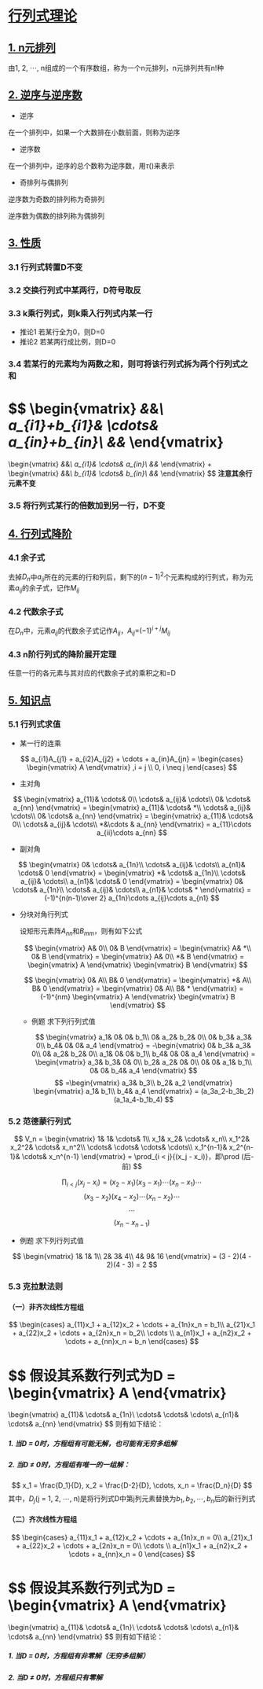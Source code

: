 # [行列式理论](/README.md)

## [1. n元排列](/README.md)

由1, 2, $\cdots$, n组成的一个有序数组，称为一个n元排列，n元排列共有n!种

## [2. 逆序与逆序数](/README.md)

- 逆序

在一个排列中，如果一个大数排在小数前面，则称为逆序

- 逆序数

在一个排列中，逆序的总个数称为逆序数，用$\tau$()来表示

- 奇排列与偶排列

逆序数为奇数的排列称为奇排列

逆序数为偶数的排列称为偶排列

## [3. 性质](/README.md)

### 3.1 行列式转置D不变

### 3.2 交换行列式中某两行，D符号取反

### 3.3 k乘行列式，则k乘入行列式内某一行

- 推论1 若某行全为0，则D=0
- 推论2 若某两行成比例，则D=0

### 3.4 若某行的元素均为两数之和，则可将该行列式拆为两个行列式之和

$$
\begin{vmatrix}
    *&*&*\\
    a_{i1}+b_{i1}& \cdots& a_{in}+b_{in}\\
    *&*&*
\end{vmatrix}
=
\begin{vmatrix}
    *&*&*\\
    a_{i1}& \cdots& a_{in}\\
    *&*&*
\end{vmatrix}
+
\begin{vmatrix}
    *&*&*\\
    b_{i1}& \cdots& b_{in}\\
    *&*&*
\end{vmatrix}
$$
**注意其余行元素不变**

### 3.5 将行列式某行的倍数加到另一行，D不变

## [4. 行列式降阶](/README.md)

### 4.1 余子式

去掉$D_n$中$a_{ij}$所在的元素的行和列后，剩下的$(n-1)^2$个元素构成的行列式，称为元素$a_{ij}$的余子式，记作$M_{ij}$

### 4.2 代数余子式

在$D_n$中，元素$a_{ij}$的代数余子式记作$A_{ij}$，$A_{ij}$=$(-1)^{i + j}M_{ij}$

### 4.3 n阶行列式的降阶展开定理

任意一行的各元素与其对应的代数余子式的乘积之和=D

## [5. 知识点](/README.md)

### 5.1 行列式求值

- 某一行的连乘

$$
a_{i1}A_{j1} + a_{i2}A_{j2} + \cdots + a_{in}A_{jn} =
\begin{cases}
    \begin{vmatrix}
        A
    \end{vmatrix} ,i = j \\
    0, i \neq j
\end{cases}
$$

- 主对角

$$
\begin{vmatrix}
    a_{11}& \cdots& 0\\
    \cdots& a_{ij}& \cdots\\
    0& \cdots& a_{nn}
\end{vmatrix} =
\begin{vmatrix}
    a_{11}& \cdots& *\\
    \cdots& a_{ij}& \cdots\\
    0& \cdots& a_{nn}
\end{vmatrix} =
\begin{vmatrix}
    a_{11}& \cdots& 0\\
    \cdots& a_{ij}& \cdots\\
    *&\cdots & a_{nn}
\end{vmatrix} = a_{11}\cdots a_{ii}\cdots a_{nn}
$$

- 副对角

$$
\begin{vmatrix}
    0& \cdots& a_{1n}\\
    \cdots& a_{ij}& \cdots\\
    a_{n1}& \cdots& 0
\end{vmatrix} =
\begin{vmatrix}
    *& \cdots& a_{1n}\\
    \cdots& a_{ij}& \cdots\\
    a_{n1}& \cdots& 0
\end{vmatrix} =
\begin{vmatrix}
    0& \cdots& a_{1n}\\
    \cdots& a_{ij}& \cdots\\
    a_{n1}& \cdots& *
\end{vmatrix} = (-1)^{n(n-1)\over 2} a_{1n}\cdots a_{ij}\cdots a_{n1}
$$

- 分块对角行列式

    设矩形元素阵$A_{nn}$和$B_{mm}$，则有如下公式

    $$
    \begin{vmatrix}
        A& 0\\
        0& B
    \end{vmatrix} =
    \begin{vmatrix}
        A& *\\
        0& B
    \end{vmatrix} =
    \begin{vmatrix}
        A& 0\\
        *& B
    \end{vmatrix} =
    \begin{vmatrix}
        A
    \end{vmatrix}
    \begin{vmatrix}
        B
    \end{vmatrix}
    $$

    $$
    \begin{vmatrix}
        0& A\\
        B& 0
    \end{vmatrix} =
    \begin{vmatrix}
        *& A\\
        B& 0
    \end{vmatrix} =
    \begin{vmatrix}
        0& A\\
        B& *
    \end{vmatrix} = (-1)^{nm}
    \begin{vmatrix}
        A
    \end{vmatrix}
    \begin{vmatrix}
        B
    \end{vmatrix}
    $$

    - 例题 求下列行列式值

        $$
        \begin{vmatrix}
            a_1& 0& 0& b_1\\
            0& a_2& b_2& 0\\
            0& b_3& a_3& 0\\
            b_4& 0& 0& a_4
        \end{vmatrix} =
        -\begin{vmatrix}
            0& b_3& a_3& 0\\
            0& a_2& b_2& 0\\
            a_1& 0& 0& b_1\\
            b_4& 0& 0& a_4
        \end{vmatrix} =
        \begin{vmatrix}
            a_3& b_3& 0& 0\\
            b_2& a_2& 0& 0\\
            0& 0& a_1& b_1\\
            0& 0& b_4& a_4
        \end{vmatrix}
        $$
        $$
        =\begin{vmatrix}
            a_3& b_3\\
            b_2& a_2            
        \end{vmatrix}
        \begin{vmatrix}
            a_1& b_1\\
            b_4& a_4         
        \end{vmatrix} =
        (a_3a_2-b_3b_2)(a_1a_4-b_1b_4)
        $$

### 5.2 范德蒙行列式

$$
V_n =
\begin{vmatrix}
    1& 1& \cdots& 1\\
    x_1& x_2& \cdots& x_n\\
    x_1^2& x_2^2& \cdots& x_n^2\\
    \cdots& \cdots& \cdots& \cdots\\
    x_1^{n-1}& x_2^{n-1}& \cdots& x_n^{n-1}
\end{vmatrix} =
\prod_{i < j}{(x_j - x_i)}，即\prod (后-前)
$$

$$
\prod_{i < j}{(x_j - x_i)} = (x_2 - x_1)(x_3 - x_1)\cdots (x_n - x_1)\cdots
$$
$$
(x_3 - x_2)(x_4 - x_2)\cdots (x_n - x_2)\cdots
$$
$$
\cdots
$$
$$
(x_n - x_{n-1})
$$

- 例题 求下列行列式值

$$
\begin{vmatrix}
    1& 1& 1\\
    2& 3& 4\\
    4& 9& 16
\end{vmatrix} =
(3 - 2)(4 - 2)(4 - 3) = 2
$$

### 5.3 克拉默法则

#### （一）非齐次线性方程组

$$
\begin{cases}
    a_{11}x_1 + a_{12}x_2 + \cdots + a_{1n}x_n = b_1\\
    a_{21}x_1 + a_{22}x_2 + \cdots + a_{2n}x_n = b_2\\
    \cdots \\
    a_{n1}x_1 + a_{n2}x_2 + \cdots + a_{nn}x_n = b_n
\end{cases}
$$

$$
假设其系数行列式为D =
\begin{vmatrix}
    A
\end{vmatrix}
=
\begin{vmatrix}
    a_{11}& \cdots& a_{1n}\\
    \cdots& \cdots& \cdots\\
    a_{n1}& \cdots& a_{nn}
\end{vmatrix}
$$
则有如下结论：

##### 1. 当D = 0时，方程组有可能无解，也可能有无穷多组解

##### 2. 当D $\neq$ 0时，方程组有唯一的一组解：
$$
x_1 = \frac{D_1}{D}, x_2 = \frac{D-2}{D}, \cdots, x_n = \frac{D_n}{D}
$$
其中，$D_j$(j = 1, 2, $\cdots$, n)是将行列式D中第j列元素替换为$b_1, b_2, \cdots, b_n$后的新行列式

#### （二）齐次线性方程组

$$
\begin{cases}
    a_{11}x_1 + a_{12}x_2 + \cdots + a_{1n}x_n = 0\\
    a_{21}x_1 + a_{22}x_2 + \cdots + a_{2n}x_n = 0\\
    \cdots \\
    a_{n1}x_1 + a_{n2}x_2 + \cdots + a_{nn}x_n = 0
\end{cases}
$$

$$
假设其系数行列式为D =
\begin{vmatrix}
    A
\end{vmatrix}
=
\begin{vmatrix}
    a_{11}& \cdots& a_{1n}\\
    \cdots& \cdots& \cdots\\
    a_{n1}& \cdots& a_{nn}
\end{vmatrix}
$$
则有如下结论：

##### 1. 当D = 0时，方程组有非零解（无穷多组解）

##### 2. 当D $\neq$ 0时，方程组只有零解